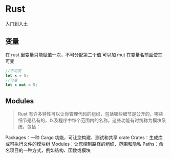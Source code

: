 # Rust

入门到入土

## 变量

在 rust 里变量只能赋值一次，不可分配第二个值
可以加 mut 在变量名前面使其可变

```rust
//不可变
let x = 5;
//可变
let x mut = 5;
```

## Modules

> Rust 有许多特性可以让你管理代码的组织，包括哪些细节是公开的，哪些细节是私有的，以及程序中每个范围内的名称。这些功能有时统称为模块系统，包括：

Packages：一种 Cargo 功能，可让您构建、测试和共享 crate
Crates：生成库或可执行文件的模块树
Modules：让您控制路径的组织、范围和隐私
Paths：命名项目的一种方式，例如结构、函数或模块

